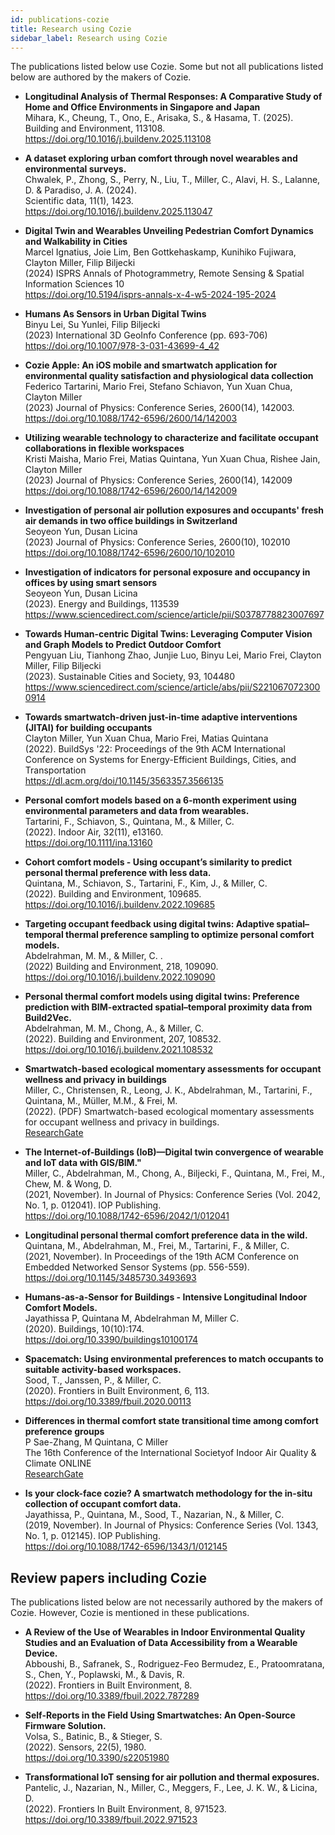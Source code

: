 ```yaml
---
id: publications-cozie
title: Research using Cozie 
sidebar_label: Research using Cozie 
---
```


The publications listed below use Cozie. Some but not all publications listed below are authored by the makers of Cozie. 

  
<!-- Template: 
Retrieve data from Google Scholar APA Citation
  - **** <br/>
  <br/>
  <br/>
  <br/>
-->

  - **Longitudinal Analysis of Thermal Responses: A Comparative Study of Home and Office Environments in Singapore and Japan** <br/>
  Mihara, K., Cheung, T., Ono, E., Arisaka, S., & Hasama, T. (2025).<br/>
  Building and Environment, 113108.<br/>
  https://doi.org/10.1016/j.buildenv.2025.113108<br/> 
    
  - **A dataset exploring urban comfort through novel wearables and environmental surveys.** <br/>
  Chwalek, P., Zhong, S., Perry, N., Liu, T., Miller, C., Alavi, H. S., Lalanne, D. & Paradiso, J. A. (2024).<br/>
  Scientific data, 11(1), 1423.<br/>
  https://doi.org/10.1016/j.buildenv.2025.113047<br/>

  - **Digital Twin and Wearables Unveiling Pedestrian Comfort Dynamics and Walkability in Cities** <br/>
  Marcel Ignatius, Joie Lim, Ben Gottkehaskamp, Kunihiko Fujiwara, Clayton Miller, Filip Biljecki <br/>
  (2024) ISPRS Annals of Photogrammetry, Remote Sensing & Spatial Information Sciences 10 <br/>
  https://doi.org/10.5194/isprs-annals-x-4-w5-2024-195-2024 <br/>
  
  - **Humans As Sensors in Urban Digital Twins** <br/>
  Binyu Lei, Su Yunlei, Filip Biljecki<br/>
  (2023) International 3D GeoInfo Conference (pp. 693-706)<br/>
  https://doi.org/10.1007/978-3-031-43699-4_42 <br/>

  - **Cozie Apple: An iOS mobile and smartwatch application for environmental quality satisfaction and physiological data collection** <br/>
  Federico Tartarini, Mario Frei, Stefano Schiavon, Yun Xuan Chua, Clayton Miller<br/>
  (2023) Journal of Physics: Conference Series, 2600(14), 142003. <br/>
  https://doi.org/10.1088/1742-6596/2600/14/142003 <br/>

  - **Utilizing wearable technology to characterize and facilitate occupant collaborations in flexible workspaces** <br/>
  Kristi Maisha, Mario Frei, Matias Quintana, Yun Xuan Chua, Rishee Jain, Clayton Miller<br/>
  (2023) Journal of Physics: Conference Series, 2600(14), 142009 <br/>
  https://doi.org/10.1088/1742-6596/2600/14/142009<br/>

  - **Investigation of personal air pollution exposures and occupants' fresh air demands in two office buildings in Switzerland** <br/>
  Seoyeon Yun, Dusan Licina<br/>
  (2023) Journal of Physics: Conference Series, 2600(10), 102010 <br/>
  https://doi.org/10.1088/1742-6596/2600/10/102010<br/>

  - **Investigation of indicators for personal exposure and occupancy in offices by using smart sensors** <br/>
  Seoyeon Yun, Dusan Licina <br/>
  (2023). Energy and Buildings, 113539<br/>
  https://www.sciencedirect.com/science/article/pii/S0378778823007697<br/>

  - **Towards Human-centric Digital Twins: Leveraging Computer Vision and Graph Models to Predict Outdoor Comfort** <br/>
  Pengyuan Liu, Tianhong Zhao, Junjie Luo, Binyu Lei, Mario Frei, Clayton Miller, Filip Biljecki<br/>
  (2023). Sustainable Cities and Society, 93, 104480<br/>
  https://www.sciencedirect.com/science/article/abs/pii/S2210670723000914<br/>

  - **Towards smartwatch-driven just-in-time adaptive interventions (JITAI) for building occupants** <br/>
  Clayton Miller, Yun Xuan Chua, Mario Frei, Matias Quintana <br/>
  (2022). BuildSys '22: Proceedings of the 9th ACM International Conference on Systems for Energy-Efficient Buildings, Cities, and Transportation<br/>
  https://dl.acm.org/doi/10.1145/3563357.3566135 <br/>

  - **Personal comfort models based on a 6‐month experiment using environmental parameters and data from wearables.** <br/> 
  Tartarini, F., Schiavon, S., Quintana, M., & Miller, C. <br/>
  (2022).  Indoor Air, 32(11), e13160. <br/>
  https://doi.org/10.1111/ina.13160 <br/>

  - **Cohort comfort models - Using occupant’s similarity to predict personal thermal preference with less data.**  <br/> 
  Quintana, M., Schiavon, S., Tartarini, F., Kim, J., & Miller, C. <br/> 
  (2022). Building and Environment, 109685.  <br/>
  https://doi.org/10.1016/j.buildenv.2022.109685

  - **Targeting occupant feedback using digital twins: Adaptive spatial–temporal thermal preference sampling to optimize personal comfort models.**<br/>
  Abdelrahman, M. M., & Miller, C. . <br/>
  (2022) Building and Environment, 218, 109090.  <br/>
  https://doi.org/10.1016/j.buildenv.2022.109090

  - **Personal thermal comfort models using digital twins: Preference prediction with BIM-extracted spatial–temporal proximity data from Build2Vec.** <br/>
  Abdelrahman, M. M., Chong, A., & Miller, C.  <br/>
  (2022).  Building and Environment, 207, 108532. <br/>
  https://doi.org/10.1016/j.buildenv.2021.108532

  - **Smartwatch-based ecological momentary assessments for occupant wellness and privacy in buildings**<br/>
  Miller, C., Christensen, R., Leong, J. K., Abdelrahman, M., Tartarini, F., Quintana, M., Müller, M.M., & Frei, M. <br/>
  (2022). (PDF) Smartwatch-based ecological momentary assessments for occupant wellness and privacy in buildings.  <br/>
  [ResearchGate](https://www.researchgate.net/profile/Clayton-Miller-4/publication/359889789_Smartwatch-based_ecological_momentary_assessments_for_occupant_wellness_and_privacy_in_buildings/links/6254e5c2d726197cfd508500/Smartwatch-based-ecological-momentary-assessments-for-occupant-wellness-and-privacy-in-buildings.pdf)

  - **The Internet-of-Buildings (IoB)—Digital twin convergence of wearable and IoT data with GIS/BIM."**<br/>
  Miller, C., Abdelrahman, M., Chong, A., Biljecki, F., Quintana, M., Frei, M., Chew, M. & Wong, D. <br/>
  (2021, November).  In Journal of Physics: Conference Series (Vol. 2042, No. 1, p. 012041). IOP Publishing. <br/>
  https://doi.org/10.1088/1742-6596/2042/1/012041

 - **Longitudinal personal thermal comfort preference data in the wild.** <br/> 
  Quintana, M., Abdelrahman, M., Frei, M., Tartarini, F., & Miller, C. <br/> 
  (2021, November). In Proceedings of the 19th ACM Conference on Embedded Networked Sensor Systems (pp. 556-559).  <br/>
  https://doi.org/10.1145/3485730.3493693

  - **Humans-as-a-Sensor for Buildings - Intensive Longitudinal Indoor Comfort Models.** <br/> 
  Jayathissa P, Quintana M, Abdelrahman M, Miller C. <br/>
  (2020). Buildings, 10(10):174.  <br/>
  https://doi.org/10.3390/buildings10100174

  - **Spacematch: Using environmental preferences to match occupants to suitable activity-based workspaces.** <br/> 
  Sood, T., Janssen, P., & Miller, C. <br/> 
  (2020).  Frontiers in Built Environment, 6, 113.  <br/>
  https://doi.org/10.3389/fbuil.2020.00113

  - **Differences in thermal comfort state transitional time among comfort preference groups**<br/>
  P Sae-Zhang, M Quintana, C Miller <br/>
  The 16th Conference of the International Societyof Indoor Air Quality & Climate ONLINE<br/>
  [ResearchGate](https://www.researchgate.net/publication/345806462_Differences_in_thermal_comfort_state_transitional_time_among_comfort_preference_groups)

  - **Is your clock-face cozie? A smartwatch methodology for the in-situ collection of occupant comfort data.** <br/>
  Jayathissa, P., Quintana, M., Sood, T., Nazarian, N., & Miller, C. <br/>
  (2019, November).  In Journal of Physics: Conference Series (Vol. 1343, No. 1, p. 012145). IOP Publishing.  <br/>
  https://doi.org/10.1088/1742-6596/1343/1/012145


<h2> Review papers including Cozie </h2>
The publications listed below are not necessarily authored by the makers of Cozie. However, Cozie is mentioned in these publications.

- **A Review of the Use of Wearables in Indoor Environmental Quality Studies and an Evaluation of Data Accessibility from a Wearable Device.** <br/>
Abboushi, B., Safranek, S., Rodriguez-Feo Bermudez, E., Pratoomratana, S., Chen, Y., Poplawski, M., & Davis, R.  <br/>
(2022).  Frontiers in Built Environment, 8. <br/>
https://doi.org/10.3389/fbuil.2022.787289

- **Self-Reports in the Field Using Smartwatches: An Open-Source Firmware Solution.** <br/>
Volsa, S., Batinic, B., & Stieger, S. <br/>
(2022).  Sensors, 22(5), 1980.<br/>
https://doi.org/10.3390/s22051980

- **Transformational IoT sensing for air pollution and thermal exposures.** <br/>
Pantelic, J., Nazarian, N., Miller, C., Meggers, F., Lee, J. K. W., & Licina, D. <br/>
(2022).  Frontiers In Built Environment, 8, 971523.<br/>
https://doi.org/10.3389/fbuil.2022.971523

